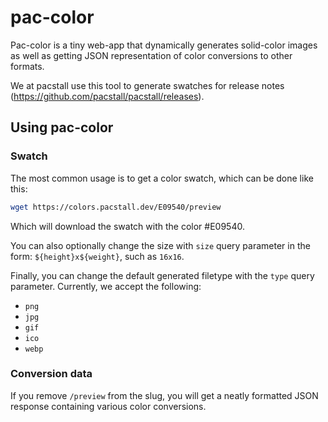 # pac-color

Pac-color is a tiny web-app that dynamically generates solid-color images as well as getting JSON representation of color conversions to other formats.

We at pacstall use this tool to generate swatches for release notes (<https://github.com/pacstall/pacstall/releases>).

## Using pac-color

### Swatch

The most common usage is to get a color swatch, which can be done like this:

```bash
wget https://colors.pacstall.dev/E09540/preview
```

Which will download the swatch with the color #E09540.

You can also optionally change the size with `size` query parameter in the form: `${height}x${weight}`, such as `16x16`.

Finally, you can change the default generated filetype with the `type` query parameter. Currently, we accept the following:

* `png`
* `jpg`
* `gif`
* `ico`
* `webp`

### Conversion data

If you remove `/preview` from the slug, you will get a neatly formatted JSON response containing various color conversions.
